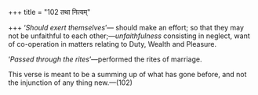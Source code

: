 +++
title = "102 तथा नित्यम्"

+++
‘*Should* *exert themselves*’— should make an effort; so that they may
not be unfaithful to each other;—*unfaithfulness* consisting in neglect,
want of co-operation in matters relating to Duty, Wealth and Pleasure.

‘*Passed through the rites*’—performed the rites of marriage.

This verse is meant to be a summing up of what has gone before, and not
the injunction of any thing new.—(102)


